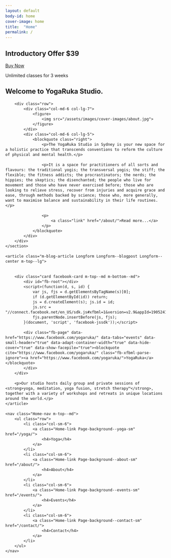 ```yaml
---
layout: default
body-id: home
cover-image: home
title:  "Home"
permalink: /
---
```


<section class="Hero">
	<div class="Hero-text u-text-antialiase">
		<!--h1 class="Home-logo">Yoga Ruka</h1-->
		<h1>Introductory Offer $39</h1>
		<a href="https://clients.mindbodyonline.com/classic/ws?studioid=700225&stype=41&sTG=22">Buy Now</a>
		<p>Unlimited classes for 3 weeks</p>
	</div>
</section>

<div class="Page-content">
	<section>
		<h2 class="m-bottom--md">Welcome to YogaRuka Studio.</h2>

		<div class="row">
			<div class="col-md-6 col-lg-7">
				<figure>
					<img src="/assets/images/cover-images/about.jpg">
				</figure>
			</div>
			<div class="col-md-6 col-lg-5">
				<blockquote class="right">
					<p>The YogaRuka Studio in Sydney is your new space for a holistic practice that transcends conventions to reform the culture of physical and mental health.</p>

					<p>It is a space for practitioners of all sorts and flavours: the traditional yogis; the transversal yogis; the stiff; the flexible; the fitness addicts; the procrastinators; the nerds; the hippies; the skeptics; the disenchanted; the people who live for movement and those who have never exercised before; those who are looking to relieve stress, recover from injuries and acquire grace and ease, through methods backed by science; those who, more generally, want to maximise balance and sustainability in their life routines.</p>

					<p>
						<a class="link" href="/about/">Read more...</a>
					</p>
				</blockquote>
			</div>
		</div>
	</section>

	<article class="m-blog-article Longform Longform--blogpost Longform--center m-top--lg">
		

		<div class="card facebook-card m-top--md m-bottom--md">
			<div id="fb-root"></div>
			<script>(function(d, s, id) {
				var js, fjs = d.getElementsByTagName(s)[0];
				if (d.getElementById(id)) return;
				js = d.createElement(s); js.id = id;
				js.src = "//connect.facebook.net/en_US/sdk.js#xfbml=1&version=v2.9&appId=1905241103023291";
				fjs.parentNode.insertBefore(js, fjs);
			}(document, 'script', 'facebook-jssdk'));</script>

			<div class="fb-page" data-href="https://www.facebook.com/yogaruka/" data-tabs="events" data-small-header="true" data-adapt-container-width="true" data-hide-cover="true" data-show-facepile="true"><blockquote cite="https://www.facebook.com/yogaruka/" class="fb-xfbml-parse-ignore"><a href="https://www.facebook.com/yogaruka/">YogaRuka</a></blockquote>
			</div>
		</div>

		<p>Our studio hosts daily group and private sessions of <strong>yoga, meditation, yoga fusion, stretch therapy™</strong>, together with a variety of workshops and retreats in unique locations around the world.</p>
	</article>

	<nav class="Home-nav m-top--md">
		<ul class="row">
			<li class="col-sm-6">
				<a class="Home-link Page-background--yoga-sm" href="/yoga/">
					<h4>Yoga</h4>
				</a>
			</li>
			<li class="col-sm-6">
				<a class="Home-link Page-background--about-sm" href="/about/">
					<h4>About</h4>
				</a>
			</li>
			<li class="col-sm-6">
				<a class="Home-link Page-background--events-sm" href="/events/">
					<h4>Events</h4>
				</a>
			</li>
			<li class="col-sm-6">
				<a class="Home-link Page-background--contact-sm" href="/contact/">
					<h4>Contact</h4>
				</a>
			</li>
		</ul>
	</nav>
</div>

